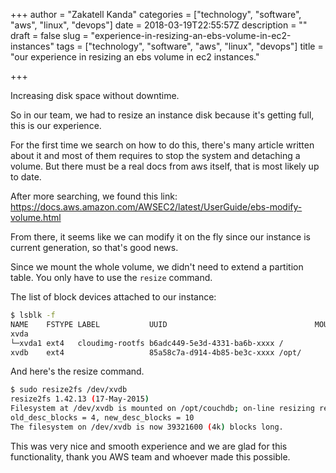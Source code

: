 +++
author = "Zakatell Kanda"
categories = ["technology", "software", "aws", "linux", "devops"]
date = 2018-03-19T22:55:57Z
description = ""
draft = false
slug = "experience-in-resizing-an-ebs-volume-in-ec2-instances"
tags = ["technology", "software", "aws", "linux", "devops"]
title = "our experience in resizing an ebs volume in ec2 instances."

+++

Increasing disk space without downtime.

So in our team, we had to resize an instance disk because it's getting full, this is our experience.

For the first time we search on how to do this, there's many article written about it and most of them requires to stop the system and detaching a volume. But there must be a real docs from aws itself, that is most likely up to date.

After more searching, we found this link: https://docs.aws.amazon.com/AWSEC2/latest/UserGuide/ebs-modify-volume.html

From there, it seems like we can modify it on the fly since our instance is current generation, so that's good news.

Since we mount the whole volume, we didn't need to extend a partition table. You only have to use the `resize` command.

The list of block devices attached to our instance:

```sh
$ lsblk -f
NAME    FSTYPE LABEL           UUID                                 MOUNTPOINT
xvda
└─xvda1 ext4   cloudimg-rootfs b6adc449-5e3d-4331-ba6b-xxxx /
xvdb    ext4                   85a58c7a-d914-4b85-be3c-xxxx /opt/
```

And here's the resize command.

```sh
$ sudo resize2fs /dev/xvdb
resize2fs 1.42.13 (17-May-2015)
Filesystem at /dev/xvdb is mounted on /opt/couchdb; on-line resizing required
old_desc_blocks = 4, new_desc_blocks = 10
The filesystem on /dev/xvdb is now 39321600 (4k) blocks long.
```

This was very nice and smooth experience and we are glad for this functionality, thank you AWS team and whoever made this possible.